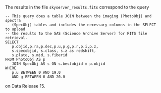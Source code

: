 The results in the file `skyserver_results.fits`
correspond to the query

```
-- This query does a table JOIN between the imaging (PhotoObj) and spectra
-- (SpecObj) tables and includes the necessary columns in the SELECT to upload
-- the results to the SAS (Science Archive Server) for FITS file retrieval.
SELECT 
   p.objid,p.ra,p.dec,p.u,p.g,p.r,p.i,p.z,
   s.specobjid, s.class, s.z as redshift,
   s.plate, s.mjd, s.fiberid
FROM PhotoObj AS p
   JOIN SpecObj AS s ON s.bestobjid = p.objid
WHERE 
   p.u BETWEEN 0 AND 19.0
   AND g BETWEEN 0 AND 20.0

```

on Data Release 15.